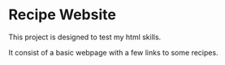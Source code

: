 # Recipe Website

This project is designed to test my html skills.

It consist of a basic webpage with a few links to some recipes.
